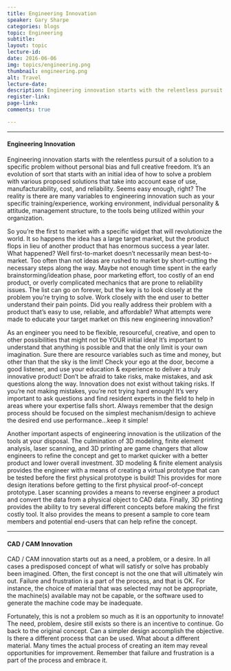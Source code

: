 ```yaml
---
title: Engineering Innovation
speaker: Gary Sharpe
categories: blogs
topic: Engineering
subtitle: 
layout: topic
lecture-id: 
date: 2016-06-06
img: topics/engineering.png
thumbnail: engineering.png
alt: Travel
lecture-date:
description: Engineering innovation starts with the relentless pursuit of a solution to a specific problem without personal bias and full creative freedom...
register-link:
page-link:
comments: true

---
```

<hr>

<h4>Engineering Innovation</h4>
Engineering innovation starts with the relentless pursuit of a solution to a specific problem without personal bias and full creative freedom.  It’s an evolution of sort that starts with an initial idea of how to solve a problem with various proposed solutions that take into account ease of use, manufacturability, cost, and reliability.  Seems easy enough, right?  The reality is there are many variables to engineering innovation such as your specific training/experience, working environment, individual personality & attitude, management structure, to the tools being utilized within your organization.
 
So you’re the first to market with a specific widget that will revolutionize the world.  It so happens the idea has a large target market, but the product flops in lieu of another product that has enormous success a year later.  What happened?  Well first-to-market doesn’t necessarily mean best-to-market.  Too often than not ideas are rushed to market by short-cutting the necessary steps along the way.  Maybe not enough time spent in the early brainstorming/ideation phase, poor marketing effort, too costly of an end product, or overly complicated mechanics that are prone to reliability issues.  The list can go on forever, but the key is to look closely at the problem you’re trying to solve.  Work closely with the end user to better understand their pain points.  Did you really address their problem with a product that’s easy to use, reliable, and affordable?  What attempts were made to educate your target market on this new engineering innovation?
 
As an engineer you need to be flexible, resourceful, creative, and open to other possibilities that might not be YOUR initial idea!  It’s important to understand that anything is possible and that the only limit is your own imagination.  Sure there are resource variables such as time and money, but other than that the sky is the limit!  Check your ego at the door, become a good listener, and use your education & experience to deliver a truly innovative product!  Don’t be afraid to take risks, make mistakes, and ask questions along the way.  Innovation does not exist without taking risks.  If you’re not making mistakes, you’re not trying hard enough!  It’s very important to ask questions and find resident experts in the field to help in areas where your expertise falls short.  Always remember that the design process should be focused on the simplest mechanism/design to achieve the desired end use performance…keep it simple!
 
Another important aspects of engineering innovation is the utilization of the tools at your disposal.  The culmination of 3D modeling, finite element analysis, laser scanning, and 3D printing are game changers that allow engineers to refine the concept and get to market quicker with a better product and lower overall investment.  3D modeling & finite element analysis provides the engineer with a means of creating a virtual prototype that can be tested before the first physical prototype is build!  This provides for more design iterations before getting to the first physical proof-of-concept prototype.  Laser scanning provides a means to reverse engineer a product and convert the data from a physical object to CAD data.  Finally, 3D printing provides the ability to try several different concepts before making the first costly tool.  It also provides the means to present a sample to core team members and potential end-users that can help refine the concept.

<hr>

<h4>CAD / CAM Innovation</h4>
CAD / CAM innovation starts out as a need, a problem, or a desire.  In all cases a predisposed concept of what will satisfy or solve has probably been imagined. Often, the first concept is not the one that will ultimately win out.  Failure and frustration is a part of the process, and that is OK. For instance, the choice of material that was selected may not be appropriate, the machine(s) available may not be capable, or the software used to generate the machine code may be inadequate.
 
Fortunately, this is not a problem so much as it is an opportunity to innovate!  The need, problem, desire still exists so there is an incentive to continue.  Go back to the original concept. Can a simpler design accomplish the objective.  Is there a different process that can be used. What about a different material. Many times the actual process of creating an item may reveal opportunities for improvement.  Remember that failure and frustration is a part of the process and embrace it. 
